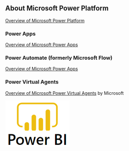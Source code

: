 ## About Microsoft Power Platform

[Overview of Microsoft Power Platform](https://powerplatform.microsoft.com/en-gb/)


### Power Apps
[Overview of Microsoft Power Apps](https://powerapps.microsoft.com/en-us/)


### Power Automate (formerly Microsoft Flow)
[Overview of Microsoft Power Apps](https://powerapps.microsoft.com/en-us/)


### Power Virtual Agents
[Overview of Microsoft Power Virtual Agents](https://powervirtualagents.microsoft.com/en-us/) by Microsoft

[![Microsoft Power BI main page](images/power-bi-logo.png "click image to follow link")](https://powerbi.microsoft.com/en-us/)
